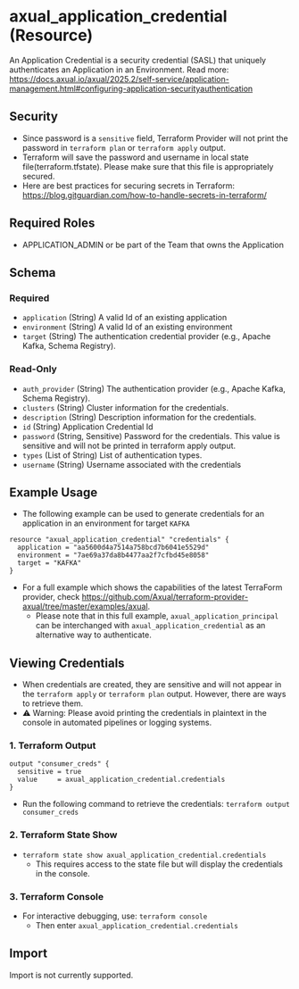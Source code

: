 # axual_application_credential (Resource)

An Application Credential is a security credential (SASL) that uniquely authenticates an Application in an Environment. Read more: https://docs.axual.io/axual/2025.2/self-service/application-management.html#configuring-application-securityauthentication

## Security
- Since password is a `sensitive` field, Terraform Provider will not print the password in `terraform plan` or `terraform apply` output.
- Terraform will save the password and username in local state file(terraform.tfstate). Please make sure that this file is appropriately secured.
- Here are best practices for securing secrets in Terraform: https://blog.gitguardian.com/how-to-handle-secrets-in-terraform/

## Required Roles
- APPLICATION_ADMIN or be part of the Team that owns the Application

<!-- schema generated by tfplugindocs -->
## Schema

### Required

- `application` (String) A valid Id of an existing application
- `environment` (String) A valid Id of an existing environment
- `target` (String) The authentication credential provider (e.g., Apache Kafka, Schema Registry).

### Read-Only

- `auth_provider` (String) The authentication provider (e.g., Apache Kafka, Schema Registry).
- `clusters` (String) Cluster information for the credentials.
- `description` (String) Description information for the credentials.
- `id` (String) Application Credential Id
- `password` (String, Sensitive) Password for the credentials. This value is sensitive and will not be printed in terraform apply output.
- `types` (List of String) List of authentication types.
- `username` (String) Username associated with the credentials

## Example Usage
- The following example can be used to generate credentials for an application in an environment for target `KAFKA`

```hcl
resource "axual_application_credential" "credentials" {
  application = "aa5600d4a7514a758bcd7b6041e5529d"
  environment = "7ae69a37da8b4477aa2f7cfbd45e8058"
  target = "KAFKA"
}
```

- For a full example which shows the capabilities of the latest TerraForm provider, check https://github.com/Axual/terraform-provider-axual/tree/master/examples/axual.
  - Please note that in this full example, `axual_application_principal` can be interchanged with `axual_application_credential` as an alternative way to authenticate.

## Viewing Credentials

- When credentials are created, they are sensitive and will not appear in the `terraform apply` or `terraform plan` output. However, there are ways to retrieve them.
- ⚠️ Warning: Please avoid printing the credentials in plaintext in the console in automated pipelines or logging systems.

### 1. Terraform Output

```hcl
output "consumer_creds" {
  sensitive = true
  value     = axual_application_credential.credentials
}
```

- Run the following command to retrieve the credentials: `terraform output consumer_creds`

### 2. Terraform State Show
- `terraform state show axual_application_credential.credentials`
  - This requires access to the state file but will display the credentials in the console.

### 3. Terraform Console
- For interactive debugging, use: `terraform console`
  - Then enter `axual_application_credential.credentials`

## Import

Import is not currently supported.